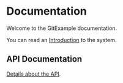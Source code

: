 # Documentation

Welcome to the GitExample documentation.

You can read an [Introduction](intro.md) to the system.

## API Documentation

[Details about the API](api.md).
